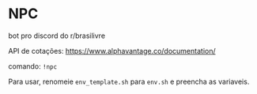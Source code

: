 # NPC

bot pro discord do r/brasilivre

API de cotações: https://www.alphavantage.co/documentation/

comando: `!npc`

Para usar, renomeie `env_template.sh` para `env.sh` e preencha as variaveis.
